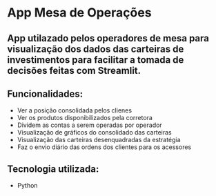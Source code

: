 # App Mesa de Operações
## App utilazado pelos operadores de mesa para visualização dos dados das carteiras de investimentos para facilitar a tomada de decisões feitas com **Streamlit**.
## Funcionalidades:
+ Ver a posição consolidada pelos clienes
+ Ver os produtos disponibilizados pela corretora
+ Dividem as contas a serem operadas por operador
+ Visualização de gráficos do consolidado das carteiras
+ Visualização das carteiras desenquadradas da estratégia
+ Faz o  envio diário das ordens dos clientes para os acessores
## Tecnologia utilizada:
+ Python

